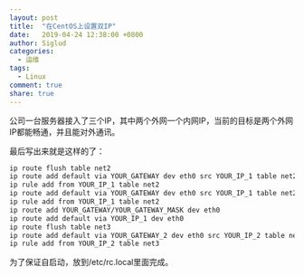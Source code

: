 ```yaml
---
layout: post
title:  "在CentOS上设置双IP"
date:   2019-04-24 12:38:00 +0800
author: Siglud
categories:
  - 运维
tags:
  - Linux
comment: true
share: true
---
```


公司一台服务器接入了三个IP，其中两个外网一个内网IP，当前的目标是两个外网IP都能畅通，并且能对外通讯。

最后写出来就是这样的了：

```bash
ip route flush table net2
ip route add default via YOUR_GATEWAY dev eth0 src YOUR_IP_1 table net2
ip rule add from YOUR_IP_1 table net2
ip route add default via YOUR_GATEWAY dev eth0 src YOUR_IP_1 table net2
ip rule add from YOUR_IP_1 table net2
ip route add YOUR_GATEWAY/YOUR_GATEWAY_MASK dev eth0
ip route add default via YOUR_IP_1 dev eth0
ip route flush table net3
ip route add default via YOUR_GATEWAY_2 dev eth0 src YOUR_IP_2 table net3
ip rule add from YOUR_IP_2 table net3
```

为了保证自启动，放到/etc/rc.local里面完成。